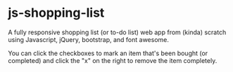 js-shopping-list
================

A fully responsive shopping list (or to-do list) web app from (kinda) scratch using Javascript, jQuery, bootstrap, and font awesome. 

You can click the checkboxes to mark an item that's been bought (or completed) and click the "x" on the right to remove the item completely. 


